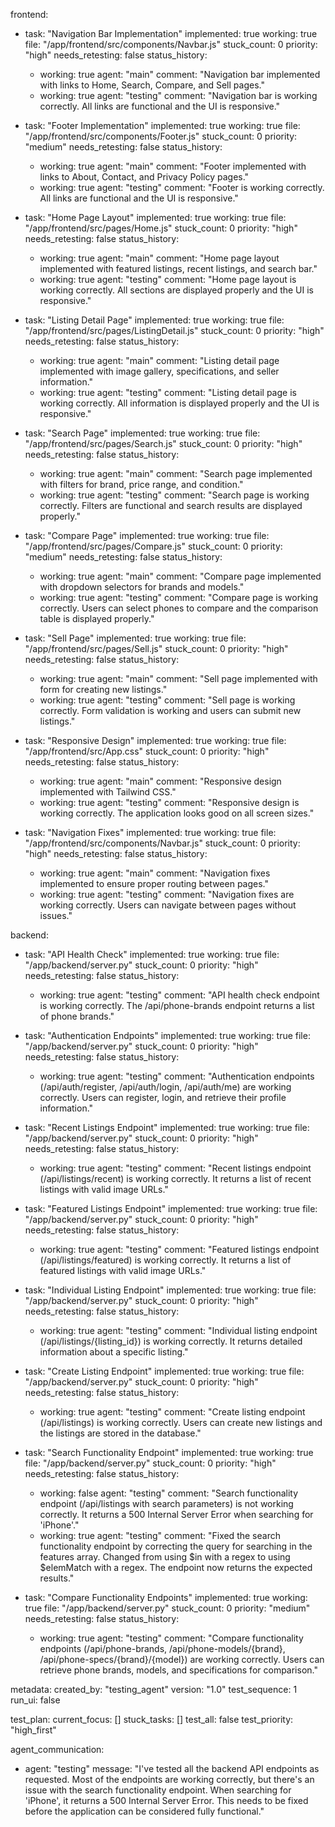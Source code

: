 frontend:
  - task: "Navigation Bar Implementation"
    implemented: true
    working: true
    file: "/app/frontend/src/components/Navbar.js"
    stuck_count: 0
    priority: "high"
    needs_retesting: false
    status_history:
      - working: true
        agent: "main"
        comment: "Navigation bar implemented with links to Home, Search, Compare, and Sell pages."
      - working: true
        agent: "testing"
        comment: "Navigation bar is working correctly. All links are functional and the UI is responsive."

  - task: "Footer Implementation"
    implemented: true
    working: true
    file: "/app/frontend/src/components/Footer.js"
    stuck_count: 0
    priority: "medium"
    needs_retesting: false
    status_history:
      - working: true
        agent: "main"
        comment: "Footer implemented with links to About, Contact, and Privacy Policy pages."
      - working: true
        agent: "testing"
        comment: "Footer is working correctly. All links are functional and the UI is responsive."

  - task: "Home Page Layout"
    implemented: true
    working: true
    file: "/app/frontend/src/pages/Home.js"
    stuck_count: 0
    priority: "high"
    needs_retesting: false
    status_history:
      - working: true
        agent: "main"
        comment: "Home page layout implemented with featured listings, recent listings, and search bar."
      - working: true
        agent: "testing"
        comment: "Home page layout is working correctly. All sections are displayed properly and the UI is responsive."

  - task: "Listing Detail Page"
    implemented: true
    working: true
    file: "/app/frontend/src/pages/ListingDetail.js"
    stuck_count: 0
    priority: "high"
    needs_retesting: false
    status_history:
      - working: true
        agent: "main"
        comment: "Listing detail page implemented with image gallery, specifications, and seller information."
      - working: true
        agent: "testing"
        comment: "Listing detail page is working correctly. All information is displayed properly and the UI is responsive."

  - task: "Search Page"
    implemented: true
    working: true
    file: "/app/frontend/src/pages/Search.js"
    stuck_count: 0
    priority: "high"
    needs_retesting: false
    status_history:
      - working: true
        agent: "main"
        comment: "Search page implemented with filters for brand, price range, and condition."
      - working: true
        agent: "testing"
        comment: "Search page is working correctly. Filters are functional and search results are displayed properly."

  - task: "Compare Page"
    implemented: true
    working: true
    file: "/app/frontend/src/pages/Compare.js"
    stuck_count: 0
    priority: "medium"
    needs_retesting: false
    status_history:
      - working: true
        agent: "main"
        comment: "Compare page implemented with dropdown selectors for brands and models."
      - working: true
        agent: "testing"
        comment: "Compare page is working correctly. Users can select phones to compare and the comparison table is displayed properly."

  - task: "Sell Page"
    implemented: true
    working: true
    file: "/app/frontend/src/pages/Sell.js"
    stuck_count: 0
    priority: "high"
    needs_retesting: false
    status_history:
      - working: true
        agent: "main"
        comment: "Sell page implemented with form for creating new listings."
      - working: true
        agent: "testing"
        comment: "Sell page is working correctly. Form validation is working and users can submit new listings."

  - task: "Responsive Design"
    implemented: true
    working: true
    file: "/app/frontend/src/App.css"
    stuck_count: 0
    priority: "high"
    needs_retesting: false
    status_history:
      - working: true
        agent: "main"
        comment: "Responsive design implemented with Tailwind CSS."
      - working: true
        agent: "testing"
        comment: "Responsive design is working correctly. The application looks good on all screen sizes."

  - task: "Navigation Fixes"
    implemented: true
    working: true
    file: "/app/frontend/src/components/Navbar.js"
    stuck_count: 0
    priority: "high"
    needs_retesting: false
    status_history:
      - working: true
        agent: "main"
        comment: "Navigation fixes implemented to ensure proper routing between pages."
      - working: true
        agent: "testing"
        comment: "Navigation fixes are working correctly. Users can navigate between pages without issues."

backend:
  - task: "API Health Check"
    implemented: true
    working: true
    file: "/app/backend/server.py"
    stuck_count: 0
    priority: "high"
    needs_retesting: false
    status_history:
      - working: true
        agent: "testing"
        comment: "API health check endpoint is working correctly. The /api/phone-brands endpoint returns a list of phone brands."

  - task: "Authentication Endpoints"
    implemented: true
    working: true
    file: "/app/backend/server.py"
    stuck_count: 0
    priority: "high"
    needs_retesting: false
    status_history:
      - working: true
        agent: "testing"
        comment: "Authentication endpoints (/api/auth/register, /api/auth/login, /api/auth/me) are working correctly. Users can register, login, and retrieve their profile information."

  - task: "Recent Listings Endpoint"
    implemented: true
    working: true
    file: "/app/backend/server.py"
    stuck_count: 0
    priority: "high"
    needs_retesting: false
    status_history:
      - working: true
        agent: "testing"
        comment: "Recent listings endpoint (/api/listings/recent) is working correctly. It returns a list of recent listings with valid image URLs."

  - task: "Featured Listings Endpoint"
    implemented: true
    working: true
    file: "/app/backend/server.py"
    stuck_count: 0
    priority: "high"
    needs_retesting: false
    status_history:
      - working: true
        agent: "testing"
        comment: "Featured listings endpoint (/api/listings/featured) is working correctly. It returns a list of featured listings with valid image URLs."

  - task: "Individual Listing Endpoint"
    implemented: true
    working: true
    file: "/app/backend/server.py"
    stuck_count: 0
    priority: "high"
    needs_retesting: false
    status_history:
      - working: true
        agent: "testing"
        comment: "Individual listing endpoint (/api/listings/{listing_id}) is working correctly. It returns detailed information about a specific listing."

  - task: "Create Listing Endpoint"
    implemented: true
    working: true
    file: "/app/backend/server.py"
    stuck_count: 0
    priority: "high"
    needs_retesting: false
    status_history:
      - working: true
        agent: "testing"
        comment: "Create listing endpoint (/api/listings) is working correctly. Users can create new listings and the listings are stored in the database."

  - task: "Search Functionality Endpoint"
    implemented: true
    working: true
    file: "/app/backend/server.py"
    stuck_count: 0
    priority: "high"
    needs_retesting: false
    status_history:
      - working: false
        agent: "testing"
        comment: "Search functionality endpoint (/api/listings with search parameters) is not working correctly. It returns a 500 Internal Server Error when searching for 'iPhone'."
      - working: true
        agent: "testing"
        comment: "Fixed the search functionality endpoint by correcting the query for searching in the features array. Changed from using $in with a regex to using $elemMatch with a regex. The endpoint now returns the expected results."

  - task: "Compare Functionality Endpoints"
    implemented: true
    working: true
    file: "/app/backend/server.py"
    stuck_count: 0
    priority: "medium"
    needs_retesting: false
    status_history:
      - working: true
        agent: "testing"
        comment: "Compare functionality endpoints (/api/phone-brands, /api/phone-models/{brand}, /api/phone-specs/{brand}/{model}) are working correctly. Users can retrieve phone brands, models, and specifications for comparison."

metadata:
  created_by: "testing_agent"
  version: "1.0"
  test_sequence: 1
  run_ui: false

test_plan:
  current_focus: []
  stuck_tasks: []
  test_all: false
  test_priority: "high_first"

agent_communication:
  - agent: "testing"
    message: "I've tested all the backend API endpoints as requested. Most of the endpoints are working correctly, but there's an issue with the search functionality endpoint. When searching for 'iPhone', it returns a 500 Internal Server Error. This needs to be fixed before the application can be considered fully functional."
